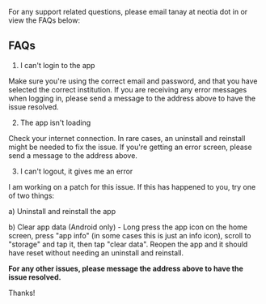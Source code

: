 For any support related questions, please email tanay at neotia dot in or view the FAQs below:

## FAQs

1) I can't login to the app

Make sure you're using the correct email and password, and that you have selected the correct institution. If you are receiving any error messages when logging in, please send a message to the address above to have the issue resolved.

2) The app isn't loading

Check your internet connection. In rare cases, an uninstall and reinstall might be needed to fix the issue. If you're getting an error screen, please send a message to the address above.

3) I can't logout, it gives me an error

I am working on a patch for this issue. If this has happened to you, try one of two things:

a) Uninstall and reinstall the app

b) Clear app data (Android only) - Long press the app icon on the home screen, press "app info" (in some cases this is just an info icon), scroll to "storage" and tap it, then tap "clear data". Reopen the app and it should have reset without needing an uninstall and reinstall.

**For any other issues, please message the address above to have the issue resolved.**

Thanks!

